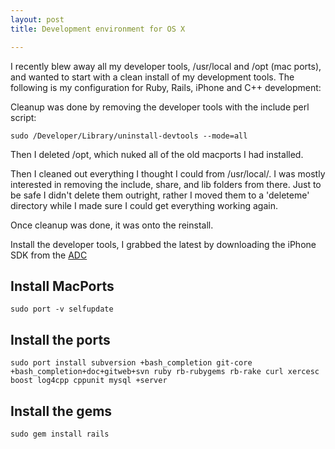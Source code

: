 ```yaml
---
layout: post
title: Development environment for OS X

---
```



I recently blew away all my developer tools, /usr/local and /opt (mac ports), and wanted to start with a clean install of my development tools. The following is my configuration for Ruby, Rails, iPhone and C++ development:

Cleanup was done by removing the developer tools with the include perl script:

	sudo /Developer/Library/uninstall-devtools --mode=all

Then I deleted /opt, which nuked all of the old macports I had installed.

Then I cleaned out everything I thought I could from /usr/local/.  I was mostly interested in removing the include, share, and lib folders from there.  Just to be safe I didn't delete them outright, rather I moved them to a 'deleteme' directory while I made sure I could get everything working again.

Once cleanup was done, it was onto the reinstall.

Install the developer tools, I grabbed the latest by downloading the iPhone SDK from the [ADC](http://developer.apple.com/iphone/)

Install MacPorts
----------------

	sudo port -v selfupdate

Install the ports
-----------------

	sudo port install subversion +bash_completion git-core +bash_completion+doc+gitweb+svn ruby rb-rubygems rb-rake curl xercesc boost log4cpp cppunit mysql +server 

Install the gems
----------------

	sudo gem install rails 
